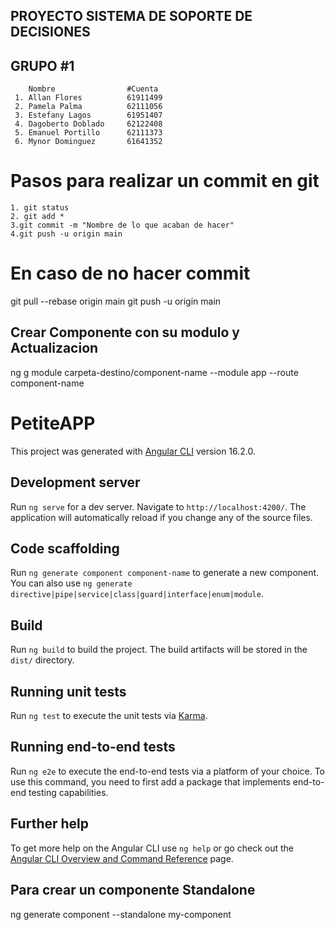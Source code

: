 
## PROYECTO SISTEMA DE SOPORTE DE DECISIONES 
  ## GRUPO #1
        Nombre                #Cuenta
     1. Allan Flores          61911499
     2. Pamela Palma          62111056
     3. Estefany Lagos        61951407
     4. Dagoberto Doblado     62122408
     5. Emanuel Portillo      62111373
     6. Mynor Dominguez       61641352

# Pasos para realizar un commit en git
	1. git status  
    2. git add *
    3.git commit -m "Nombre de lo que acaban de hacer" 
    4.git push -u origin main

# En caso de no hacer commit 
  git pull --rebase origin main
  git push -u origin main


## Crear Componente con su modulo y Actualizacion
  ng g module carpeta-destino/component-name --module app --route component-name


# PetiteAPP



This project was generated with [Angular CLI](https://github.com/angular/angular-cli) version 16.2.0.

## Development server

Run `ng serve` for a dev server. Navigate to `http://localhost:4200/`. The application will automatically reload if you change any of the source files.

## Code scaffolding

Run `ng generate component component-name` to generate a new component. You can also use `ng generate directive|pipe|service|class|guard|interface|enum|module`.

## Build

Run `ng build` to build the project. The build artifacts will be stored in the `dist/` directory.

## Running unit tests

Run `ng test` to execute the unit tests via [Karma](https://karma-runner.github.io).

## Running end-to-end tests

Run `ng e2e` to execute the end-to-end tests via a platform of your choice. To use this command, you need to first add a package that implements end-to-end testing capabilities.

## Further help

To get more help on the Angular CLI use `ng help` or go check out the [Angular CLI Overview and Command Reference](https://angular.io/cli) page.



## Para crear un componente Standalone

ng generate component --standalone my-component

